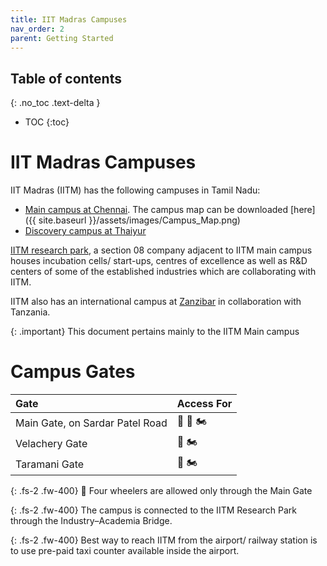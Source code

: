 ```yaml
---
title: IIT Madras Campuses
nav_order: 2
parent: Getting Started
---
```

## Table of contents
{: .no_toc .text-delta } 
* TOC
{:toc}

# IIT Madras Campuses

IIT Madras (IITM) has the following campuses in Tamil Nadu:

* [Main campus at Chennai](https://maps.app.goo.gl/ccd8tfQP2jGYqdGV8). The campus map can be downloaded [here]({{ site.baseurl }}/assets/images/Campus_Map.png)
* [Discovery campus at Thaiyur](https://maps.app.goo.gl/RdfE7siXPWiykB158) 

[IITM research park](https://maps.app.goo.gl/uuTnXkfuKrxLvehW7), a section 08 company adjacent to IITM main campus houses incubation cells/ start-ups, centres of excellence as well as R&D centers of some of the established industries which are collaborating with IITM.

IITM also has an international campus at [Zanzibar](https://www.iitmz.ac.in/) in collaboration with Tanzania.

{: .important}
This document pertains mainly to the IITM Main campus 

# Campus Gates

| Gate | Access For                                        |
| :---- |:--------------------------------------------------|
| Main Gate, on Sardar Patel Road |  :blue_car: :walking: :motorcycle:                |
| Velachery Gate |            :walking: :motorcycle:                                       |
| Taramani Gate |    :walking: :motorcycle:                                               |

{: .fs-2 .fw-400}
:blue_car: Four wheelers are allowed only through the Main Gate

{: .fs-2 .fw-400}
The campus is connected to the IITM Research Park through the Industry–Academia Bridge.

{: .fs-2 .fw-400}
Best way to reach IITM from the airport/ railway station is to use pre\-paid taxi counter available inside the airport. 

